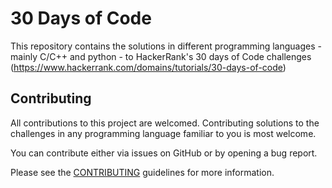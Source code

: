 # 30 Days of Code

This repository contains the solutions in different programming languages - mainly C/C++ and python - to HackerRank's 30 days of Code challenges (https://www.hackerrank.com/domains/tutorials/30-days-of-code)

## Contributing

All contributions to this project are welcomed. Contributing solutions to the challenges in any programming language familiar to you is most welcome.

You can contribute either via issues on GitHub or by opening a bug report.

Please see the [CONTRIBUTING](CONTRIBUTING.md) guidelines for more information.
